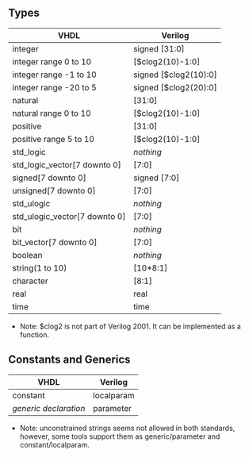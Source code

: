 ## Types

| VHDL                                 | Verilog                              |
|--------------------------------------|--------------------------------------|
| integer                              | signed [31:0]                        |
| integer range 0 to 10                | [$clog2(10)-1:0]                     |
| integer range -1 to 10               | signed [$clog2(10):0]                |
| integer range -20 to 5               | signed [$clog2(20):0]                |
| natural                              | [31:0]                               |
| natural range 0 to 10                | [$clog2(10)-1:0]                     |
| positive                             | [31:0]                               |
| positive range 5 to 10               | [$clog2(10)-1:0]                     |
| std_logic                            | *nothing*                            |
| std_logic_vector[7 downto 0]         | [7:0]                                |
| signed[7 downto 0]                   | signed [7:0]                         |
| unsigned[7 downto 0]                 | [7:0]                                |
| std_ulogic                           | *nothing*                            |
| std_ulogic_vector[7 downto 0]        | [7:0]                                |
| bit                                  | *nothing*                            |
| bit_vector[7 downto 0]               | [7:0]                                |
| boolean                              | *nothing*                            |
| string(1 to 10)                      | [10*8:1]                             |
| character                            | [8:1]                                |
| real                                 | real                                 |
| time                                 | time                                 |

* Note: $clog2 is not part of Verilog 2001. It can be implemented as a function.

## Constants and Generics

| VHDL                                 | Verilog                              |
|--------------------------------------|--------------------------------------|
| constant                             | localparam                           |
| *generic declaration*                | parameter                            |

* Note: unconstrained strings seems not allowed in both standards, however,
some tools support them as generic/parameter and constant/localparam.
